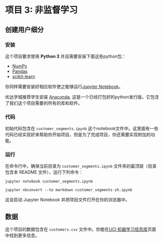# 项目 3: 非监督学习

## 创建用户细分

### 安装

这个项目要求使用 **Python 3** 并且需要安装下面这些python包：

- [NumPy](http：//www.numpy.org/)
- [Pandas](http：//pandas.pydata.org)
- [scikit-learn](http：//scikit-learn.org/stable/)

你同样需要安装好相应软件使之能够运行[Jupyter Notebook](http://jupyter.org/)。

优达学城推荐学生安装 [Anaconda](https：//www.continuum.io/downloads), 这是一个已经打包好的python发行版，它包含了我们这个项目需要的所有的库和软件。

### 代码

初始代码包含在 `customer_segments.ipynb` 这个notebook文件中。这里面有一些代码已经实现好来帮助你开始项目，但是为了完成项目，你还需要实现附加的功能。

### 运行

在命令行中，确保当前目录为 `customer_segments.ipynb` 文件夹的最顶层（目录包含本 README 文件），运行下列命令：

```jupyter notebook customer_segments.ipynb```

```
jupyter nbconvert --to markdown customer_segments-zh.ipynb
```

这会启动 Jupyter Notebook 并把项目文件打开在你的浏览器中。

## 数据

这个项目的数据包含在 `customers.csv` 文件中。你能在[UCI 机器学习信息库](https://archive.ics.uci.edu/ml/datasets/Wholesale+customers)页面中找到更多信息。
